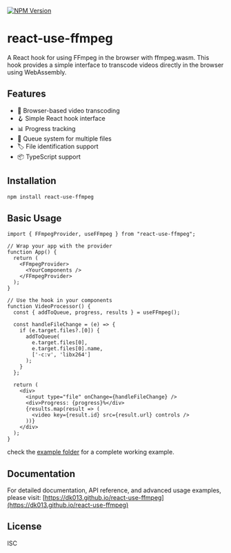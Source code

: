[![NPM Version](https://img.shields.io/npm/v/react-use-ffmpeg)](https://www.npmjs.com/package/react-use-ffmpeg)

# react-use-ffmpeg

A React hook for using FFmpeg in the browser with ffmpeg.wasm. This hook provides a simple interface to transcode videos directly in the browser using WebAssembly.

## Features

- 🎥 Browser-based video transcoding
- 🪝 Simple React hook interface
- 📊 Progress tracking
- 🔄 Queue system for multiple files
- 🏷️ File identification support
- 📦 TypeScript support

## Installation

```bash
npm install react-use-ffmpeg
```

## Basic Usage

```tsx
import { FFmpegProvider, useFFmpeg } from "react-use-ffmpeg";

// Wrap your app with the provider
function App() {
  return (
    <FFmpegProvider>
      <YourComponents />
    </FFmpegProvider>
  );
}

// Use the hook in your components
function VideoProcessor() {
  const { addToQueue, progress, results } = useFFmpeg();

  const handleFileChange = (e) => {
    if (e.target.files?.[0]) {
      addToQueue(
        e.target.files[0],
        e.target.files[0].name,
        ['-c:v', 'libx264']
      );
    }
  };

  return (
    <div>
      <input type="file" onChange={handleFileChange} />
      <div>Progress: {progress}%</div>
      {results.map(result => (
        <video key={result.id} src={result.url} controls />
      ))}
    </div>
  );
}
```

check the [example folder](https://github.com/dk013/react-use-ffmpeg/tree/main/example) for a complete working example.

## Documentation

For detailed documentation, API reference, and advanced usage examples, please visit:
[https://dk013.github.io/react-use-ffmpeg](https://dk013.github.io/react-use-ffmpeg)

## License

ISC
